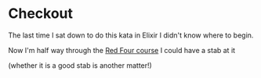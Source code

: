 # Checkout

The last time I sat down to do this kata in Elixir I didn't know where to begin.

Now I'm half way through the [Red Four course](http://redfour.io) I could have a stab at it

(whether it is a good stab is another matter!)
